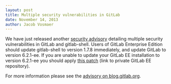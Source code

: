 ```yaml
---
layout: post
title: Multiple security vulnerabilities in GitLab
date: November 14, 2013
author: Jacob Vosmaer
---
```

We have just released another [security advisory](http://blog.gitlab.org/multiple-critical-vulnerabilities-in-gitlab/) detailing multiple security vulnerabilities in GitLab and gitlab-shell. Users of GitLab Enterprise Edition should update gitlab-shell to version 1.7.8 immediately, and update GitLab to version 6.2.1-ee. If you are unable to update your GitLab EE installation to version 6.2.1-ee you should apply [this patch](https://gitlab.com/subscribers/gitlab-ee/commit/919d48db6c3eb3caf293218de412f004152b732e) (link to private GitLab EE repository).

For more information please see the [advisory on blog.gitlab.org](http://blog.gitlab.org/multiple-critical-vulnerabilities-in-gitlab/).

